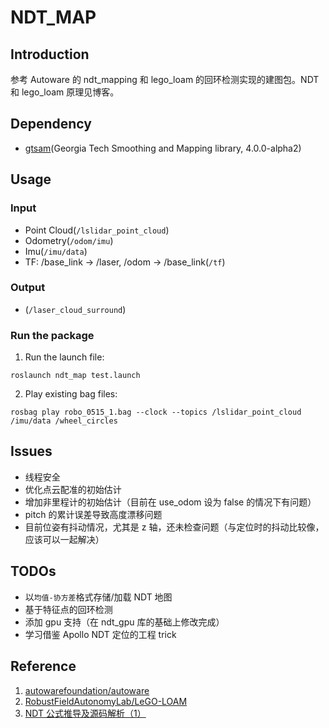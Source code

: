 # NDT_MAP

## Introduction

参考 Autoware 的 ndt_mapping 和 lego_loam 的回环检测实现的建图包。NDT 和 lego_loam 原理见博客。

## Dependency

- [gtsam](https://github.com/borglab/gtsam/releases)(Georgia Tech Smoothing and Mapping library, 4.0.0-alpha2)

## Usage

### Input

- Point Cloud(`/lslidar_point_cloud`)
- Odometry(`/odom/imu`)
- Imu(`/imu/data`)
- TF: /base_link -> /laser, /odom -> /base_link(`/tf`)

### Output

- (`/laser_cloud_surround`)

### Run the package

1. Run the launch file:

```shell
roslaunch ndt_map test.launch
```

2. Play existing bag files:

```shell
rosbag play robo_0515_1.bag --clock --topics /lslidar_point_cloud /imu/data /wheel_circles
```

## Issues

- 线程安全
- 优化点云配准的初始估计
- 增加非里程计的初始估计（目前在 use_odom 设为 false 的情况下有问题）
- pitch 的累计误差导致高度漂移问题
- 目前位姿有抖动情况，尤其是 z 轴，还未检查问题（与定位时的抖动比较像，应该可以一起解决）

## TODOs

- 以`均值-协方差`格式存储/加载 NDT 地图
- 基于特征点的回环检测
- 添加 gpu 支持（在 ndt_gpu 库的基础上修改完成）
- 学习借鉴 Apollo NDT 定位的工程 trick

## Reference

1. [autowarefoundation/autoware](https://github.com/autowarefoundation/autoware)
2. [RobustFieldAutonomyLab/LeGO-LOAM](https://github.com/RobustFieldAutonomyLab/LeGO-LOAM)
3. [NDT 公式推导及源码解析（1）](https://blog.csdn.net/u013794793/article/details/89306901)